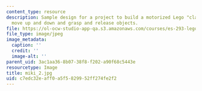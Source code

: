 ```yaml
---
content_type: resource
description: Sample design for a project to build a motorized Lego "claw" that can
  move up and down and grasp and release objects.
file: https://ol-ocw-studio-app-qa.s3.amazonaws.com/courses/es-293-lego-robotics-spring-2007/c7edc32eaff0a5f5829952ff274fe2f2_miki_2.jpg
file_type: image/jpeg
image_metadata:
  caption: ''
  credit: ''
  image-alt: ''
parent_uid: 3ac1aa36-8b07-38f8-f202-a90f68c5443e
resourcetype: Image
title: miki_2.jpg
uid: c7edc32e-aff0-a5f5-8299-52ff274fe2f2
---
```

